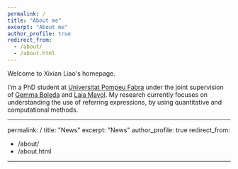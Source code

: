 ```yaml
---
permalink: /
title: "About me"
excerpt: "About me"
author_profile: true
redirect_from: 
  - /about/
  - /about.html
---
```


Welcome to Xixian Liao's homepage.

I'm a PhD student at [Universitat Pompeu Fabra](https://www.upf.edu/) under the joint supervision of [Gemma Boleda](https://gboleda.github.io) and [Laia Mayol](https://www.upf.edu/web/laia-mayol/). My research currently focuses on understanding the use of referring expressions, by using quantitative and computational methods.

---
permalink: /
title: "News"
excerpt: "News"
author_profile: true
redirect_from: 
  - /about/
  - /about.html
---











